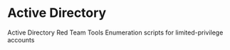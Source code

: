 # Active Directory
Active Directory Red Team Tools
Enumeration scripts for limited-privilege accounts
